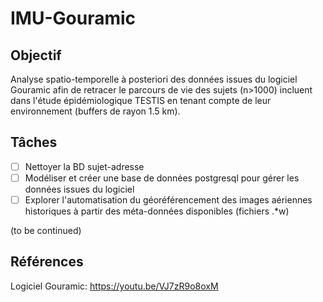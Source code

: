 # IMU-Gouramic
## Objectif
Analyse spatio-temporelle à posteriori des données issues du logiciel Gouramic afin de retracer le parcours de vie des sujets (n>1000) incluent dans l'étude épidémiologique TESTIS en tenant compte de leur environnement (buffers de rayon 1.5 km).

## Tâches
- [ ] Nettoyer la BD sujet-adresse
- [ ] Modéliser et créer une base de données postgresql pour gérer les données issues du logiciel
- [ ] Explorer l'automatisation du géoréférencement des images aériennes historiques à partir des méta-données disponibles (fichiers .*w)

(to be continued)

## Références
Logiciel Gouramic: https://youtu.be/VJ7zR9o8oxM
